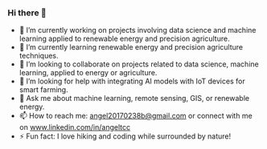 ### Hi there 👋

<!-- 
**galois1915/galois1915** is a ✨ _special_ ✨ repository because its `README.md` (this file) appears on your GitHub profile.

Here are some ideas to get you started:
-->
- 🔭 I’m currently working on projects involving data science and machine learning applied to renewable energy and precision agriculture.
- 🌱 I’m currently learning renewable energy and precision agriculture techniques.
- 👯 I’m looking to collaborate on projects related to data science, machine learning, applied to energy or agriculture.
- 🤔 I’m looking for help with integrating AI models with IoT devices for smart farming.
- 💬 Ask me about machine learning, remote sensing, GIS, or renewable energy.
- 📫 How to reach me: angel20170238b@gmail.com or connect with me on www.linkedin.com/in/angeltcc
- ⚡ Fun fact: I love hiking and coding while surrounded by nature!

